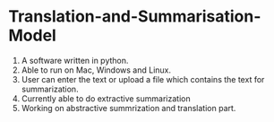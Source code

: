 # Translation-and-Summarisation-Model
1. A software written in python.
2. Able to run on Mac, Windows and Linux.
3. User can enter the text or upload a file which contains the text for summarization.
4. Currently able to do extractive summarization 
5. Working on abstractive summrization and translation part.
